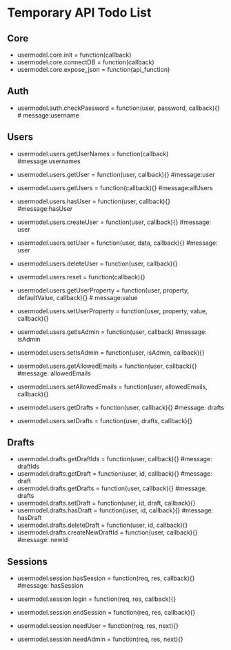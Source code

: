 # Temporary API Todo List

## Core
* usermodel.core.init = function(callback)
* usermodel.core.connectDB = function(callback)
* usermodel.core.expose_json = function(api_function)
## Auth
* usermodel.auth.checkPassword = function(user, password, callback){} # message:username

## Users
* usermodel.users.getUserNames = function(callback) #message:usernames

* usermodel.users.getUser = function(user, callback){} #message:user
* usermodel.users.getUsers = function(callback){} #message:allUsers

* usermodel.users.hasUser = function(user, callback){} #message:hasUser

* usermodel.users.createUser = function(user, callback){} #message: user
* usermodel.users.setUser = function(user, data, callback){} #message: user
* usermodel.users.deleteUser = function(user, callback){}

* usermodel.users.reset = function(callback){}

* usermodel.users.getUserProperty = function(user, property, defaultValue, callback){} # message:value
* usermodel.users.setUserProperty = function(user, property, value, callback){}

* usermodel.users.getIsAdmin = function(user, callback) #message: isAdmin
* usermodel.users.setIsAdmin = function(user, isAdmin, callback){}

* usermodel.users.getAllowedEmails = function(user, callback){} #message: allowedEmails
* usermodel.users.setAllowedEmails = function(user, allowedEmails, callback){}

* usermodel.users.getDrafts = function(user, callback){} #message: drafts
* usermodel.users.setDrafts = function(user, drafts, callback){}

## Drafts

* usermodel.drafts.getDraftIds = function(user, callback){} #message: draftIds
* usermodel.drafts.getDraft = function(user, id, callback){} #message: draft
* usermodel.drafts.getDrafts = function(user, callback){} #message: drafts
* usermodel.drafts.setDraft = function(user, id, draft, callback){}
* usermodel.drafts.hasDraft = function(user, id, callback){} #message: hasDraft
* usermodel.drafts.deleteDraft = function(user, id, callback){}
* usermodel.drafts.createNewDraftId = function(user, callback){} #message: newId

## Sessions
* usermodel.session.hasSession = function(req, res, callback){} #message: hasSession
* usermodel.session.login = function(req, res, callback){}
* usermodel.session.endSession = function(req, res, callback){}

* usermodel.session.needUser = function(req, res, next){}
* usermodel.session.needAdmin = function(req, res, next){}
